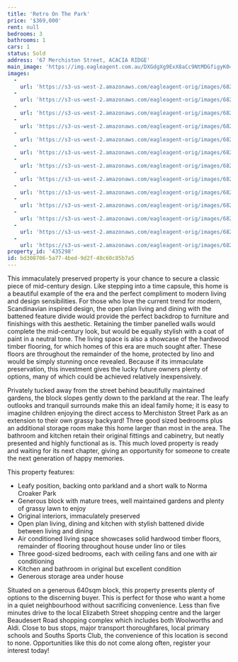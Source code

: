 ```yaml
---
title: 'Retro On The Park'
price: '$369,000'
rent: null
bedrooms: 3
bathrooms: 1
cars: 1
status: Sold
address: '67 Merchiston Street, ACACIA RIDGE'
main_image: 'https://img.eagleagent.com.au/DXGdgXg9ExX8aCc9NtMDGfigyK0=/1280x854/smart/https://s3-us-west-2.amazonaws.com/eagleagent-orig/images/6822894/131294582-image-M.jpg'
images:
  -
    url: 'https://s3-us-west-2.amazonaws.com/eagleagent-orig/images/6822906/131294582-image-L.jpg'
  -
    url: 'https://s3-us-west-2.amazonaws.com/eagleagent-orig/images/6822905/131294582-image-K.jpg'
  -
    url: 'https://s3-us-west-2.amazonaws.com/eagleagent-orig/images/6822904/131294582-image-J.jpg'
  -
    url: 'https://s3-us-west-2.amazonaws.com/eagleagent-orig/images/6822903/131294582-image-I.jpg'
  -
    url: 'https://s3-us-west-2.amazonaws.com/eagleagent-orig/images/6822902/131294582-image-H.jpg'
  -
    url: 'https://s3-us-west-2.amazonaws.com/eagleagent-orig/images/6822901/131294582-image-G.jpg'
  -
    url: 'https://s3-us-west-2.amazonaws.com/eagleagent-orig/images/6822900/131294582-image-F.jpg'
  -
    url: 'https://s3-us-west-2.amazonaws.com/eagleagent-orig/images/6822899/131294582-image-E.jpg'
  -
    url: 'https://s3-us-west-2.amazonaws.com/eagleagent-orig/images/6822898/131294582-image-D.jpg'
  -
    url: 'https://s3-us-west-2.amazonaws.com/eagleagent-orig/images/6822897/131294582-image-C.jpg'
  -
    url: 'https://s3-us-west-2.amazonaws.com/eagleagent-orig/images/6822896/131294582-image-B.jpg'
  -
    url: 'https://s3-us-west-2.amazonaws.com/eagleagent-orig/images/6822895/131294582-image-A.jpg'
  -
    url: 'https://s3-us-west-2.amazonaws.com/eagleagent-orig/images/6822894/131294582-image-M.jpg'
property_id: '435298'
id: bd308706-5a77-4bed-9d2f-40c60c85b7a5
---
```

This immaculately preserved property is your chance to secure a classic piece of mid-century design. Like stepping into a time capsule, this home is a beautiful example of the era and the perfect compliment to modern living and design sensibilities. For those who love the current trend for modern, Scandinavian inspired design, the open plan living and dining with the battened feature divide would provide the perfect backdrop to furniture and finishings with this aesthetic. Retaining the timber panelled walls would complete the mid-century look, but would be equally stylish with a coat of paint in a neutral tone. The living space is also a showcase of the hardwood timber flooring, for which homes of this era are much sought after. These floors are throughout the remainder of the home, protected by lino and would be simply stunning once revealed. Because if its immaculate preservation, this investment gives the lucky future owners plenty of options, many of which could be achieved relatively inexpensively.

Privately tucked away from the street behind beautifully maintained gardens, the block slopes gently down to the parkland at the rear. The leafy outlooks and tranquil surrounds make this an ideal family home; it is easy to imagine children enjoying the direct access to Merchiston Street Park as an extension to their own grassy backyard! Three good sized bedrooms plus an additional storage room make this home larger than most in the area. The bathroom and kitchen retain their original fittings and cabinetry, but neatly presented and highly functional as is. This much loved property is ready and waiting for its next chapter, giving an opportunity for someone to create the next generation of happy memories.

This property features:

*  Leafy position, backing onto parkland and a short walk to Norma Croaker Park
*  Generous block with mature trees, well maintained gardens and plenty of grassy lawn to enjoy
*  Original interiors, immaculately preserved
*  Open plan living, dining and kitchen with stylish battened divide between living and dining
*  Air conditioned living space showcases solid hardwood timber floors, remainder of flooring throughout house under lino or tiles
*  Three good-sized bedrooms, each with ceiling fans and one with air conditioning
*  Kitchen and bathroom in original but excellent condition
*  Generous storage area under house

Situated on a generous 640sqm block, this property presents plenty of options to the discerning buyer. This is perfect for those who want a home in a quiet neighbourhood without sacrificing convenience. Less than five minutes drive to the local Elizabeth Street shopping centre and the larger Beaudesert Road shopping complex which includes both Woolworths and Aldi. Close to bus stops, major transport thoroughfares, local primary schools and Souths Sports Club, the convenience of this location is second to none. Opportunities like this do not come along often, register your interest today!